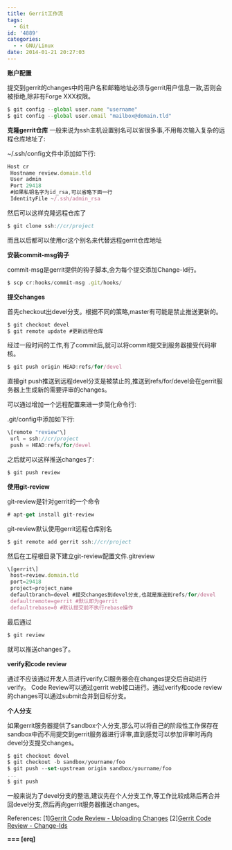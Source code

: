 ```yaml
---
title: Gerrit工作流
tags:
  - Git
id: '4889'
categories:
  - - GNU/Linux
date: 2014-01-21 20:27:03
---
```



<!-- more -->
**账户配置**

提交到gerrit的changes中的用户名和邮箱地址必须与gerrit用户信息一致,否则会被拒绝,除非有Forge XXX权限。
```js
$ git config --global user.name "username"
$ git config --global user.email "mailbox@domain.tld"
```

**克隆gerrit仓库**
一般来说为ssh主机设置别名可以省很多事,不用每次输入复杂的远程仓库地址了:

~/.ssh/config文件中添加如下行:
```js
Host cr
 Hostname review.domain.tld
 User admin
 Port 29418
 #如果私钥名字为id_rsa,可以省略下面一行
 IdentityFile ~/.ssh/admin_rsa
```

然后可以这样克隆远程仓库了
```js
$ git clone ssh://cr/project
```
而且以后都可以使用cr这个别名来代替远程gerrit仓库地址

**安装commit-msg钩子**

commit-msg是gerrit提供的钩子脚本,会为每个提交添加Change-Id行。
```js
$ scp cr:hooks/commit-msg .git/hooks/
```

**提交changes**

首先checkout出devel分支。根据不同的策略,master有可能是禁止推送更新的。
```js
$ git checkout devel
$ git remote update #更新远程仓库
```

经过一段时间的工作,有了commit后,就可以将commit提交到服务器接受代码审核。
```js
$ git push origin HEAD:refs/for/devel
```

直接git push推送到远程devel分支是被禁止的,推送到refs/for/devel会在gerrit服务器上生成新的需要评审的changes。

可以通过增加一个远程配置来进一步简化命令行:

.git/config中添加如下行:
```js
\[remote "review"\]
 url = ssh://cr/project
 push = HEAD:refs/for/devel
```

之后就可以这样推送changes了:
```js
$ git push review
```

**使用git-review**

git-review是针对gerrit的一个命令
```js
# apt-get install git-review
```

git-review默认使用gerrit远程仓库别名

```js
$ git remote add gerrit ssh://cr/project
```

然后在工程根目录下建立git-review配置文件.gitreview
```js
\[gerrit\]
 host=review.domain.tld
 port=29418
 project=project_name
 defaultbranch=devel #提交changes到devel分支,也就是推送到refs/for/devel
 defaultremote=gerrit #默认即为gerrit
 defaultrebase=0 #默认提交前不执行rebase操作
```
最后通过
```js
$ git review
```
就可以推送changes了。

**verify和code review**

通过不应该通过开发人员进行verify,CI服务器会在changes提交后自动进行verify。
Code Review可以通过gerrit web接口进行。通过verify和code review的changes可以通过submit合并到目标分支。

**个人分支**

如果gerrit服务器提供了sandbox个人分支,那么可以将自己的阶段性工作保存在sandbox中而不用提交到gerrit服务器进行评审,直到感觉可以参加评审时再向devel分支提交changes。

```js
$ git checkout devel
$ git checkout -b sandbox/yourname/foo
$ git push --set-upstream origin sandbox/yourname/foo
...
$ git push
```

一般来说为了devel分支的整洁,建议先在个人分支工作,等工作比较成熟后再合并回devel分支,然后再向gerrit服务器推送changes。

References:
\[1\][Gerrit Code Review - Uploading Changes](https://gerrit-documentation.storage.googleapis.com/Documentation/2.8.1/user-upload.html)
\[2\][Gerrit Code Review - Change-Ids](https://gerrit-documentation.storage.googleapis.com/Documentation/2.8.1/user-changeid.html)

**\===
\[erq\]**